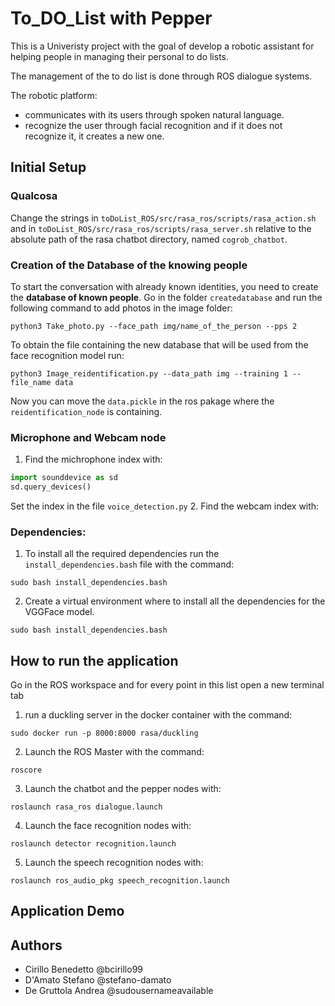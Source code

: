 # To_DO_List with Pepper
This is a Univeristy project with the goal of develop a robotic assistant for helping people in managing their personal to do lists.

The management of the to do list is done through ROS dialogue systems.
  
The robotic platform:
- communicates with its users through spoken natural language.
- recognize the user through facial recognition and if it does not recognize it, it creates a new one.

## Initial Setup

### Qualcosa

Change the strings in `toDoList_ROS/src/rasa_ros/scripts/rasa_action.sh` and in `toDoList_ROS/src/rasa_ros/scripts/rasa_server.sh` relative to the absolute path of the rasa chatbot directory, named `cogrob_chatbot`.

### Creation of the Database of the knowing people

To start the conversation with already known identities, you need to create the **database of known people**. Go in the folder `createdatabase` and run the following command to add photos in the image folder:
```
python3 Take_photo.py --face_path img/name_of_the_person --pps 2
```
To obtain the file containing the new database that will be used from the face recognition model run:
```
python3 Image_reidentification.py --data_path img --training 1 --file_name data
```
Now you can move the `data.pickle` in the ros pakage where the `reidentification_node` is containing.

### Microphone and Webcam node
1. Find the michrophone index with:
```python
import sounddevice as sd
sd.query_devices()
```
Set the index in the file `voice_detection.py`
2. Find the webcam index with:

### Dependencies:

1. To install all the required dependencies run the `install_dependencies.bash` file with the command:
```
sudo bash install_dependencies.bash
```
2. Create a virtual environment where to install all the dependencies for the VGGFace model.
```
sudo bash install_dependencies.bash
```
## How to run the application
Go in the ROS workspace and for every point in this list open a new terminal tab
1. run a duckling server in the docker container with the command:
```
sudo docker run -p 8000:8000 rasa/duckling
```
2. Launch the ROS Master with the command:
```
roscore
```
3. Launch the chatbot and the pepper nodes with:
```
roslaunch rasa_ros dialogue.launch
```
4. Launch the face recognition nodes with:
```
roslaunch detector recognition.launch
```
5. Launch the speech recognition nodes with:
```
roslaunch ros_audio_pkg speech_recognition.launch
```

## Application Demo

## Authors
- Cirillo Benedetto @bcirillo99
- D'Amato Stefano @stefano-damato
- De Gruttola Andrea @sudousernameavailable